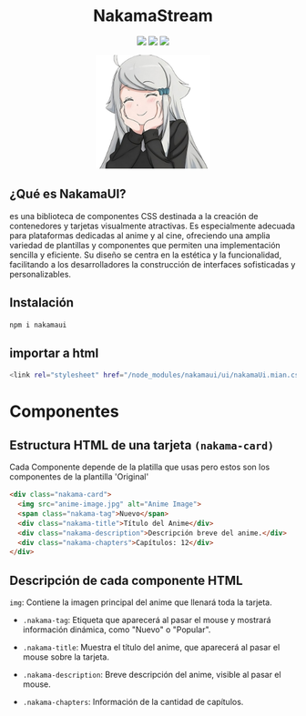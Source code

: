 <h1 align="center">
NakamaStream
</h1>

<p align="center">
  <a href="#"><img src="https://img.shields.io/badge/CSS3-1572B6.svg?style=for-the-badge&logo=CSS3&logoColor=white"/></a>
  <a href="#"><img src="https://img.shields.io/badge/HTML-239120?style=for-the-badge&logo=html5&logoColor=white"/></a>
  <a href="#"><img src="https://img.shields.io/badge/NPM-%23CB3837.svg?style=for-the-badge&logo=npm&logoColor=white"/></a>
</p>

<p align="center">
  <a href="nakamastream.domcloud.dev" target="_blank">
    <img src="https://github.com/NakamaStream/Resources/blob/main/NakamStream-logo-HD-removebg.png?raw=true" alt="Logo" width="200"/>
  </a>
</p>

## ¿Qué es NakamaUI?

es una biblioteca de componentes CSS destinada a la creación de contenedores y tarjetas visualmente atractivas. Es especialmente adecuada para plataformas dedicadas al anime y al cine, ofreciendo una amplia variedad de plantillas y componentes que permiten una implementación sencilla y eficiente. Su diseño se centra en la estética y la funcionalidad, facilitando a los desarrolladores la construcción de interfaces sofisticadas y personalizables.

## Instalación

```bash
npm i nakamaui
```

## importar a html

```bash
<link rel="stylesheet" href="/node_modules/nakamaui/ui/nakamaUi.mian.css">
```

# Componentes

## Estructura HTML de una tarjeta ``(nakama-card)``

Cada Componente depende de la platilla que usas pero estos son los
componentes de la plantilla 'Original'

```html
<div class="nakama-card">
  <img src="anime-image.jpg" alt="Anime Image">
  <span class="nakama-tag">Nuevo</span>
  <div class="nakama-title">Título del Anime</div>
  <div class="nakama-description">Descripción breve del anime.</div>
  <div class="nakama-chapters">Capítulos: 12</div>
</div>
```

## Descripción de cada componente HTML

``img``: Contiene la imagen principal del anime que llenará toda la tarjeta.

- ``.nakama-tag``: Etiqueta que aparecerá al pasar el mouse y mostrará información dinámica, como "Nuevo" o "Popular".

- ``.nakama-title``: Muestra el título del anime, que aparecerá al pasar el mouse sobre la tarjeta.

- ``.nakama-description``: Breve descripción del anime, visible al pasar el mouse.

- ``.nakama-chapters``: Información de la cantidad de capítulos.
